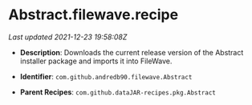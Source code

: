 # Abstract.filewave.recipe

_Last updated 2021-12-23 19:58:08Z_

- **Description**: Downloads the current release version of the Abstract installer package and imports it into FileWave.

- **Identifier**: `com.github.andredb90.filewave.Abstract`

- **Parent Recipes**: `com.github.dataJAR-recipes.pkg.Abstract`